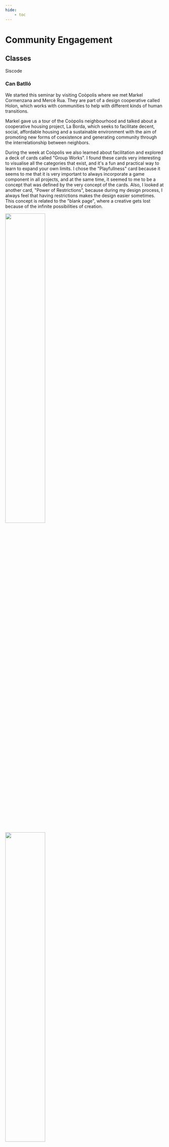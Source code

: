 ```yaml
---
hide:
    - toc
---
```


# Community Engagement
## Classes

Siscode

### Can Batlló

We started this seminar by visiting Coòpolis where we met Markel Cormenzana and Mercè Rua. They are part of a design cooperative called Holon, which works with communities to help with different kinds of human transitions.

Markel gave us a tour of the Coòpolis neighbourhood and talked about a cooperative housing project, La Borda, which seeks to facilitate decent, social, affordable housing and a sustainable environment with the aim of promoting new forms of coexistence and generating community through the interrelationship between neighbors.

During the week at Coòpolis we also learned about facilitation and explored a deck of cards called "Group Works". I found these cards very interesting to visualise all the categories that exist, and it's a fun and practical way to learn to expand your own limits. I chose the "Playfullness" card because it seems to me that it is very important to always incorporate a game component in all projects, and at the same time, it seemed to me to be a concept that was defined by the very concept of the cards. Also, I looked at another card, "Power of Restrictions", because during my design process, I always feel that having restrictions makes the design easier sometimes. This concept is related to the "blank page", where a creative gets lost because of the infinite possibilities of creation.

<img src="https://paresmarc.github.io/MDEF/images/GroupCards1.jpg" width="50%" height="50%" class="center"/>
<img src="https://paresmarc.github.io/MDEF/images/GroupCards2.jpg" width="50%" height="50%" class="center"/>
<img src="https://paresmarc.github.io/MDEF/images/GroupCards3.jpg" width="50%" height="50%" class="center"/>
<img src="https://paresmarc.github.io/MDEF/images/GroupCards4.jpg" width="50%" height="50%" class="center"/>

Finally, we did an exercise on creative communities and were assigned an exercise that I have documented below.


## Assignment

### Creatives Community

**Creative Community:**
Mobiele Fietsenmaker – Mobile Bicycle Repairman
By Giovanni Putzu mobile bicycle repairman
The Netherlands, Brunssum

**Context:**
Giving cyclists easier access to bicycle repairs.

There used to be at least one bike repairman in nearly every Dutch neighbourhood, but as bicycles have got more reliable, their workload reduced and they closed down. Nowadays there are much fewer such handymen, and the market has been taken over by larger companies. It therefore takes longer to get a bike repaired, and it can of course be difficult actually getting to the repair company.

<img src="https://paresmarc.github.io/MDEF/images/mobiele.jpg" width="50%" height="50%" class="center"/>

**Current Situation:**
The project has been going for three years, and has attracted a lot of interest. At the moment
Giovanni is the only provider of the Mobile Bicycle Repairman service, but he is ready to recruit
other repairmen and give them busses to work in other districts. At the same time, a franchising
company ‘Fietsnet’ is preparing a full-scale national project to provide this service (with about 150
vans) all over the country.

**Engagement & Limits:**
Society: Providing an easy way for people to have their bikes fixed stimulates people to use their
bikes more.
Environment: Renovating the bikes prolongs the life cycle of the product.
Economy: Users get their bikes repaired conveniently for a good price. The popularity of the service
means the provider fulfills a clear need.

Some limits could be for people who need this service regularly.

**Theory of Change:**
Designing bikes that are easy to dismantle and reassemble and a standard set of spare parts.
Designing suitably light and green mobile repair vans.
Designing software and equipment to optimise the logistics of the service.

**Design Challenges and Opportunities:**
Make a similar system as car insurances. 

### La Escocesa

<img src="https://paresmarc.github.io/MDEF/images/laEscocesa.jpg" width="50%" height="50%" class="center"/>
